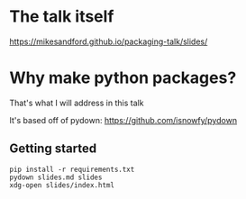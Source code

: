 # The talk itself

https://mikesandford.github.io/packaging-talk/slides/

# Why make python packages?

That's what I will address in this talk

It's based off of pydown: https://github.com/isnowfy/pydown

## Getting started

```
pip install -r requirements.txt
pydown slides.md slides
xdg-open slides/index.html
```
